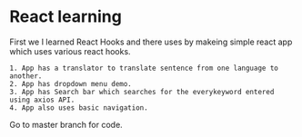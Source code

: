 
# React learning

First we I learned React Hooks and there uses by makeing simple react app which uses various react hooks.

    1. App has a translator to translate sentence from one language to another.
    2. App has dropdown menu demo. 
    3. App has Search bar which searches for the everykeyword entered using axios API. 
    4. App also uses basic navigation. 


Go to master branch for code. 
